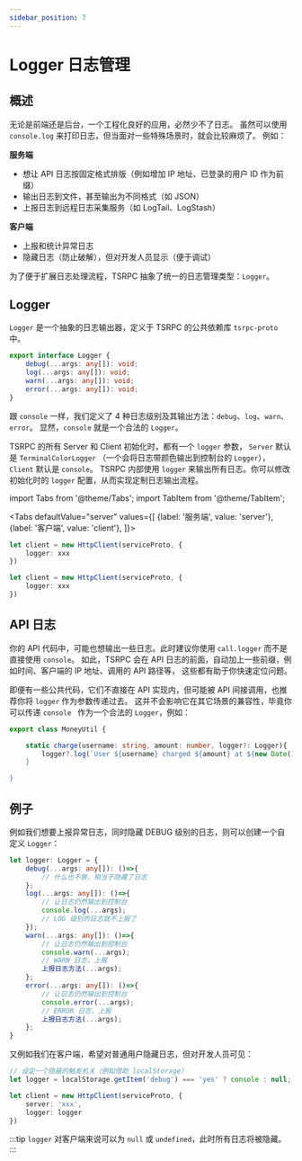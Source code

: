 ```yaml
---
sidebar_position: 7
---
```


# Logger 日志管理

## 概述

无论是前端还是后台，一个工程化良好的应用，必然少不了日志。
虽然可以使用 `console.log` 来打印日志，但当面对一些特殊场景时，就会比较麻烦了。
例如：

**服务端**
- 想让 API 日志按固定格式排版（例如增加 IP 地址、已登录的用户 ID 作为前缀）
- 输出日志到文件，甚至输出为不同格式（如 JSON）
- 上报日志到远程日志采集服务（如 LogTail、LogStash）

**客户端**
- 上报和统计异常日志
- 隐藏日志（防止破解），但对开发人员显示（便于调试）

为了便于扩展日志处理流程，TSRPC 抽象了统一的日志管理类型：`Logger`。

## Logger

`Logger` 是一个抽象的日志输出器，定义于 TSRPC 的公共依赖库 `tsrpc-proto` 中。

```ts
export interface Logger {
    debug(...args: any[]): void;
    log(...args: any[]): void;
    warn(...args: any[]): void;
    error(...args: any[]): void;
}
```

跟 `console` 一样，我们定义了 4 种日志级别及其输出方法：`debug`、`log`、`warn`、`error`。
显然，`console` 就是一个合法的 `Logger`。

TSRPC 的所有 Server 和 Client 初始化时，都有一个 `logger` 参数，
`Server` 默认是 `TerminalColorLogger` （一个会将日志带颜色输出到控制台的 `Logger`），`Client` 默认是 `console`。
TSRPC 内部使用 `logger` 来输出所有日志。你可以修改初始化时的 `logger` 配置，从而实现定制日志输出流程。

import Tabs from '@theme/Tabs';
import TabItem from '@theme/TabItem';

<Tabs
  defaultValue="server"
  values={[
    {label: '服务端', value: 'server'},
    {label: '客户端', value: 'client'},
  ]}>
  
  <TabItem value="server">

```ts
let client = new HttpClient(serviceProto, {
    logger: xxx
})
```

  </TabItem>

  <TabItem value="client">

```ts
let client = new HttpClient(serviceProto, {
    logger: xxx
})
```

  </TabItem>
</Tabs>

## API 日志

你的 API 代码中，可能也想输出一些日志。此时建议你使用 `call.logger` 而不是直接使用 `console`。
如此，TSRPC 会在 API 日志的前面，自动加上一些前缀，例如时间、客户端的 IP 地址、调用的 API 路径等，
这些都有助于你快速定位问题。

即便有一些公共代码，它们不直接在 API 实现内，但可能被 API 间接调用，也推荐你将 `logger` 作为参数传递过去。
这并不会影响它在其它场景的兼容性，毕竟你可以传递 `console ` 作为一个合法的 `Logger`，例如：

```ts title="MoneyUtil.ts"
export class MoneyUtil {

    static charge(username: string, amount: number, logger?: Logger){
        logger?.log(`User ${username} charged ${amount} at ${new Date().format()})
    }

}
```

## 例子

例如我们想要上报异常日志，同时隐藏 DEBUG 级别的日志，则可以创建一个自定义 `Logger`：

```ts
let logger: Logger = {
    debug(...args: any[]): ()=>{
        // 什么也不做，相当于隐藏了日志
    };
    log(...args: any[]): ()=>{
        // 让日志仍然输出到控制台
        console.log(...args);
        // LOG 级别的日志就不上报了
    });
    warn(...args: any[]): ()=>{
        // 让日志仍然输出到控制台
        console.warn(...args);
        // WARN 日志，上报
        上报日志方法(...args);
    };
    error(...args: any[]): ()=>{
        // 让日志仍然输出到控制台
        console.error(...args);
        // ERROR 日志，上报
        上报日志方法(...args);
    };
}
```

又例如我们在客户端，希望对普通用户隐藏日志，但对开发人员可见：

```ts
// 设定一个隐蔽的触发机关（例如借助 localStorage）
let logger = localStorage.getItem('debug') === 'yes' ? console : null;

let client = new HttpClient(serviceProto, {
    server: 'xxx',
    logger: logger
})
```

:::tip
`logger` 对客户端来说可以为 `null` 或 `undefined`，此时所有日志将被隐藏。
:::